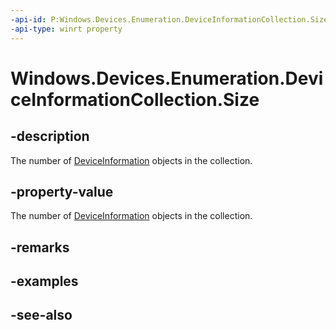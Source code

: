 ----api-id: P:Windows.Devices.Enumeration.DeviceInformationCollection.Size
-api-type: winrt property
---<!-- Property syntaxpublic uint Size { get; }--># Windows.Devices.Enumeration.DeviceInformationCollection.Size## -descriptionThe number of [DeviceInformation](deviceinformation.md) objects in the collection.## -property-valueThe number of [DeviceInformation](deviceinformation.md) objects in the collection.## -remarks## -examples## -see-also